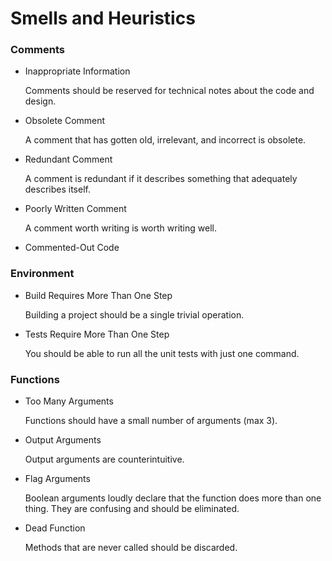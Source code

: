 # Smells and Heuristics

### Comments

- Inappropriate Information

  Comments should be reserved for technical notes about the code and design.

- Obsolete Comment

  A comment that has gotten old, irrelevant, and incorrect is obsolete.

- Redundant Comment

  A comment is redundant if it describes something that adequately describes itself.

- Poorly Written Comment

  A comment worth writing is worth writing well.

- Commented-Out Code

### Environment

- Build Requires More Than One Step

  Building a project should be a single trivial operation.
  
- Tests Require More Than One Step
  
  You should be able to run all the unit tests with just one command.

### Functions

- Too Many Arguments
  
  Functions should have a small number of arguments (max 3).
  
- Output Arguments

  Output arguments are counterintuitive.
  
- Flag Arguments

  Boolean arguments loudly declare that the function does more than one thing. They are confusing and should be eliminated.
  
- Dead Function

  Methods that are never called should be discarded.
  
  
  
  
  
  
  
  
  
  
  
  
  
  
  
  
  
  
  
  
  
  
  
  
  
